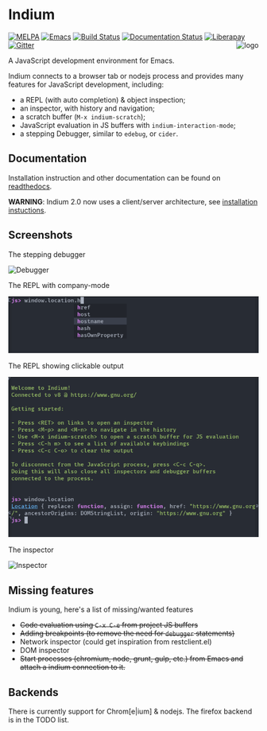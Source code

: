 # Indium
[![MELPA](https://melpa.org/packages/indium-badge.svg)](https://melpa.org/#/indium)
[![Emacs](https://img.shields.io/badge/Emacs-25-8e44bd.svg)](https://www.gnu.org/software/emacs/)
[![Build Status](https://drone.emacs.world/api/badges/nico/Indium/status.svg)](https://drone.emacs.world/nico/Indium)
[![Documentation Status](https://readthedocs.org/projects/indium/badge/?version=latest)](https://indium.readthedocs.io/en/latest/?badge=latest)
[![Liberapay](https://img.shields.io/liberapay/receives/NicolasPetton.svg?logo=liberapay)](https://img.shields.io/liberapay/receives/NicolasPetton.svg?logo=liberapay)
[![Gitter](https://badges.gitter.im/Join%20Chat.svg)](https://gitter.im/indium-emacs?utm_source=badge&utm_medium=badge&utm_campaign=pr-badge&utm_content=badge)
<img align="right" src="https://gitea.emacs.world/nico/Indium/raw/branch/drone/img/indium.png" alt="logo">

A JavaScript development environment for Emacs.

Indium connects to a browser tab or nodejs process and provides many features for
JavaScript development, including:

- a REPL (with auto completion) & object inspection;
- an inspector, with history and navigation;
- a scratch buffer (`M-x indium-scratch`);
- JavaScript evaluation in JS buffers with `indium-interaction-mode`;
- a stepping Debugger, similar to `edebug`, or `cider`.

## Documentation

Installation instruction and other documentation can be found on
[readthedocs](https://indium.readthedocs.io).

**WARNING**: Indium 2.0 now uses a client/server architecture, see [installation
instuctions](https://indium.readthedocs.io/en/latest/installation.html).

## Screenshots

The stepping debugger

![Debugger](./screenshots/debugger.gif)

The REPL with company-mode

![REPL](./screenshots/repl.png)

The REPL showing clickable output

![REPL](./screenshots/repl2.png)

The inspector

![Inspector](./screenshots/inspector.png)

## Missing features

Indium is young, here's a list of missing/wanted features

- ~~Code evaluation using `C-x C-e` from project JS buffers~~
- ~~Adding breakpoints (to remove the need for `debugger` statements)~~
- Network inspector (could get inspiration from restclient.el)
- DOM inspector
- ~~Start processes (chromium, node, grunt, gulp, etc.) from Emacs and attach a
  indium connection to it.~~

## Backends

There is currently support for Chrom[e|ium] & nodejs.  The firefox backend is
in the TODO list.



